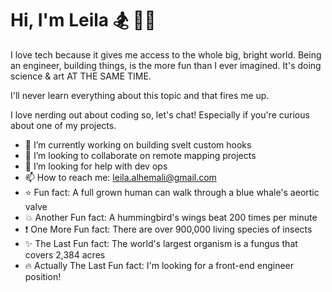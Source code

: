 <h1>  Hi, I'm Leila 🏂 🏊‍♀️  </h1>


I love tech because it gives me access to the whole big, bright world. Being an engineer, building things, is the more fun than I ever imagined. It's doing science & art AT THE SAME TIME.

I'll never learn everything about this topic and that fires me up.

I love nerding out about coding so, let's chat! Especially if you're curious about one of my projects. 

- 🔭 I’m currently working on building svelt custom hooks
- 👯 I’m looking to collaborate on remote mapping projects
- 🤔 I’m looking for help with dev ops
- 📫 How to reach me: leila.alhemali@gmail.com
- :star: Fun fact: A full grown human can walk through a blue whale's aeortic valve
- :boom: Another Fun fact: A hummingbird's wings beat 200 times per minute
- :exclamation: One More Fun fact: There are over 900,000 living species of insects
- :sparkles: The Last Fun fact: The world's largest organism is a fungus that covers 2,384 acres
- :fire: Actually The Last Fun fact: I'm looking for a front-end engineer position!

